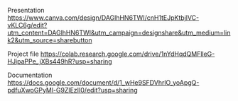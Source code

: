 Presentation
https://www.canva.com/design/DAGlhHN6TWI/cnH1tEJpKtbjlVC-vKLC6g/edit?utm_content=DAGlhHN6TWI&utm_campaign=designshare&utm_medium=link2&utm_source=sharebutton

Project file
https://colab.research.google.com/drive/1nYdHqdQMFlleG-HJipaPPe_jXBs449hR?usp=sharing

Documentation
https://docs.google.com/document/d/1_wHe9SFDVhrlO_yoApgQ-pdfuXwoGPyMl-G9ZlEzII0/edit?usp=sharing
